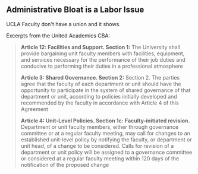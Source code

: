 ## Administrative Bloat is a Labor Issue

UCLA Faculty don't have a union and it shows. 

Excerpts from the United Academics CBA:

> **Article 12: Facilities and Support. Section 1:** The University shall provide bargaining unit faculty members with facilities, equipment, and services necessary for the performance of their job duties and conducive to performing their duties in a professional atmosphere
> 
> **Article 3: Shared Governance. Section 2:** Section 2. The parties agree that the faculty of each department or unit should have the opportunity to participate in the system of shared governance of that department or unit, according to policies initially developed and recommended by the faculty in accordance with Article 4 of this Agreement
> 
> **Article 4: Unit-Level Policies. Section 1c:** 
> **Faculty-initiated revision.** Department or unit faculty members, either through governance committee or at a regular faculty meeting, may call for changes to an established unit-level policy by notifying the faculty, or department or unit head, of a change to be considered. Calls for revision of a department or unit policy will be assigned to a governance committee or considered at a regular faculty meeting within 120 days of the notification of the proposed change